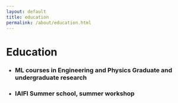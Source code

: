 ```yaml
---
layout: default
title: education
permalink: /about/education.html
---
```


# Education

 - <h3>ML courses in Engineering and Physics Graduate and undergraduate research </h3>
 - <h3>IAIFI Summer school, summer workshop</h3>
